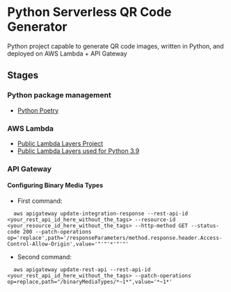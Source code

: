 # Python Serverless QR Code Generator


Python project capable to generate QR code images, written in Python, and deployed on AWS Lambda + API Gateway

## Stages

### Python package management

- [Python Poetry](https://python-poetry.org/)


### AWS Lambda

- [Public Lambda Layers Project](https://github.com/keithrozario/Klayers)
- [Public Lambda Layers used for Python 3.9]([https://github.com/keithrozario/Klayers](https://github.com/keithrozario/Klayers/tree/master/deployments/python3.9))


### API Gateway

#### Configuring Binary Media Types

- First command:
```
  aws apigateway update-integration-response --rest-api-id <your_rest_api_id_here_without_the_tags> --resource-id <your_resource_id_here_without_the_tags> --http-method GET --status-code 200 --patch-operations op='replace',path='/responseParameters/method.response.header.Access-Control-Allow-Origin',value='"'"'*'"'"'
```

- Second command:
```
  aws apigateway update-rest-api --rest-api-id <your_rest_api_id_here_without_the_tags> --patch-operations op=replace,path="/binaryMediaTypes/*~1*",value='*~1*'
```
